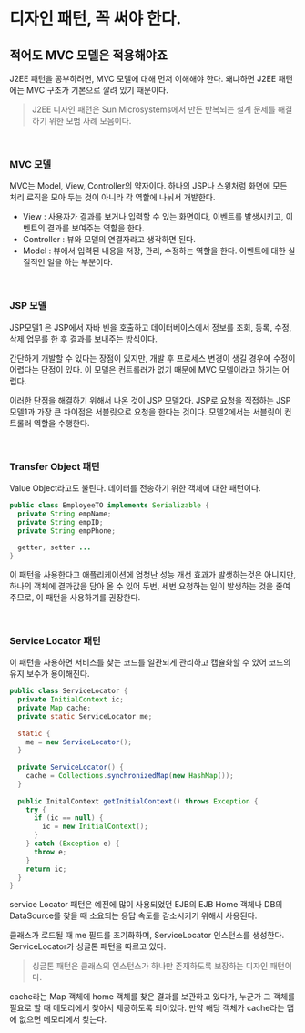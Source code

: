 
# 디자인 패턴, 꼭 써야 한다.


## 적어도 MVC 모델은 적용해야죠
J2EE 패턴을 공부하려면, MVC 모델에 대해 먼저 이해해야 한다. 왜냐하면 J2EE 패턴에는 MVC 구조가 기본으로 깔려 있기 때문이다.
> J2EE 디자인 패턴은 Sun Microsystems에서 만든 반복되는 설계 문제를 해결하기 위한 모범 사례 모음이다.

<br>

### MVC 모델
MVC는 Model, View, Controller의 약자이다. 하나의 JSP나 스윙처럼 화면에 모든 처리 로직을 모아 두는 것이 아니라 각 역할에 나눠서 개발한다.

- View : 사용자가 결과를 보거나 입력할 수 있는 화면이다, 이벤트를 발생시키고, 이벤트의 결과를 보여주는 역할을 한다.
- Controller : 뷰와 모델의 연결자라고 생각하면 된다.
- Model : 뷰에서 입력된 내용을 저장, 관리, 수정하는 역할을 한다. 이벤트에 대한 실질적인 일을 하는 부분이다.

<br>

### JSP 모델
JSP모델1 은 JSP에서 자바 빈을 호출하고 데이터베이스에서 정보를 조회, 등록, 수정, 삭제 업무를 한 후 결과를 보내주는 방식이다.

간단하게 개발할 수 있다는 장점이 있지만, 개발 후 프로세스 변경이 생길 경우에 수정이 어렵다는 단점이 있다.
이 모델은 컨트롤러가 없기 때문에 MVC 모델이라고 하기는 어렵다.

이러한 단점을 해결하기 위해서 나온 것이 JSP 모델2다.
JSP로 요청을 직접하는 JSP 모델1과 가장 큰 차이점은 서블릿으로 요청을 한다는 것이다. 모델2에서는 서블릿이 컨트롤러 역할을 수행한다.

<br>

### Transfer Object 패턴
Value Object라고도 불린다. 데이터를 전송하기 위한 객체에 대한 패턴이다.

``` java
public class EmployeeTO implements Serializable {
  private String empName;
  private String empID;
  private String empPhone;
  
  getter, setter ...
}
```

이 패턴을 사용한다고 애플리케이션에 엄청난 성능 개선 효과가 발생하는것은 아니지만, 하나의 객체에 결과값을 담아 올 수 있어 두번, 세번 요청하는 일이 발생하는 것을 줄여주므로, 이 패턴을 사용하기를 권장한다.

<br>

### Service Locator 패턴

이 패턴을 사용하면 서비스를 찾는 코드를 일관되게 관리하고 캡슐화할 수 있어 코드의 유지 보수가 용이해진다.

``` java
public class ServiceLocator {
  private InitialContext ic;
  private Map cache;
  private static ServiceLocator me;
  
  static {
    me = new ServiceLocator();
  }
  
  private ServiceLocator() {
    cache = Collections.synchronizedMap(new HashMap());
  }
  
  public InitalContext getInitialContext() throws Exception {
    try {
      if (ic == null) {
        ic = new InitialContext();
      }
    } catch (Exception e) {
      throw e;
    }
    return ic;
  }
}
```

service Locator 패턴은 예전에 많이 사용되었던 EJB의 EJB Home 객체나 DB의 DataSource를 찾을 때 소요되는 응답 속도를 감소시키기 위해서 사용된다.

클래스가 로드될 때 me 필드를 초기화하며, ServiceLocator 인스턴스를 생성한다. ServiceLocator가 싱글톤 패턴을 따르고 있다.

> 싱글톤 패턴은 클래스의 인스턴스가 하나만 존재하도록 보장하는 디자인 패턴이다.

cache라는 Map 객체에 home 객체를 찾은 결과를 보관하고 있다가, 누군가 그 객체를 필요로 할 때 메모리에서 찾아서 제공하도록 되어있다. 만약 해당 객체가 cache라는 맵에 없으면 메모리에서 찾는다.
